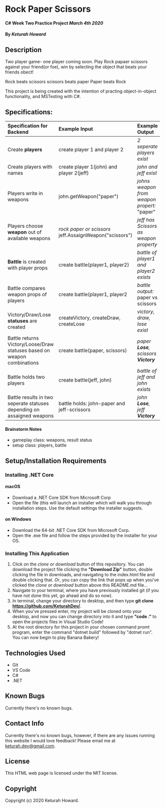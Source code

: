 # Rock Paper Scissors

#### C# Week Two Practice Project _March 4th 2020_

#### By _**Keturah Howard**_

## Description

Two player game- one player coming soon. Play Rock papaer scissors against your friend(or foe), win by selecting the object that beats your friends obect!

Rock beats scissors
scissors beats paper
Paper beats Rock

 This project is being created with the intention of practing object-in-object functionality, and MSTesting with C#.

## Specifications:


| Specification for Backend | Example Input | Example Output |
| :------------- |:-------------| :-------------------|
| Create **players** | create player 1 and player 2 | *2 seperate players exist* |
| Create players with names | create player 1(john) and player 2(jeff) | *john and jeff exist* |
| Players write in weapons | john.getWeapon("paper") | *johns weapon from weapon propert:* "paper" |
| Players choose **weapon** out of available weapons | *rock paper or scissors* jeff.AssaignWeapon("scissors") | *jeff has Scissors as weapon property* |
| **Battle** is created with player props | create battle(player1, player2) | *battle of player1 and player2 exists* |
| Battle compares weapon props of players | create battle(player1, player2 | *battle output:* paper vs scissors |
| Victory/Draw/Lose **statuses** are created | createVictory, createDraw, createLose | *victory, draw, lose exist* |
| Battle returns Victory/Loose/Draw statuses based on weapon combinations | create battle(paper, scissors) | *paper **Lose**, scissors **Victory*** |
| Battle holds two players | create battle(jeff, john) | *battle of jeff and john exists* |
| Battle results in two seperate statuses depending on assaigned weapons | battle holds: john-paper and jeff-scrissors | *john **Lose**, jeff **Victory*** |

#### Brainstorm Notes
- gameplay class: weapons, result status
- setup class: players, battle

## Setup/Installation Requirements

  ### Installing .NET Core

  #### macOS
  * Download a .NET Core SDK from Microsoft Corp
  * Open the file (this will launch an installer which will walk you through installation steps. Use the default settings the installer suggests.

  #### on Windows
  * Download the 64-bit .NET Core SDK from Microsoft Corp.
  * Open the .exe file and follow the steps provided by the installer for your OS.

  ### Installing This Application

  1. Click on the *clone or download* button of this repository. You can download the project file clicking the **"Download Zip"** button, double clicking the file in downloads, and navigating to the index.html file and double clicking that. *Or*, you can copy the link that pops up when you've clicked the *clone or download* button above this README.md file...
  2. Navigate to your terminal, where you have previously installed git (if you have not done this yet, go ahead and do so now).
  3. In terminal, change your directory to desktop, and then type **git clone https://github.com/KeturahDev/**.
  4. When you've pressed enter, my project will be cloned onto your desktop, and now you can change directory into it and type **"code ."** to open the projects files in Visual Studio Code!
  5. At the root directory for this project in your chosen command promt program, enter the command "dotnet build" followed by "dotnet run". You can now begin to play Banana Bakery!

## Technologies Used

* Git
* VS Code
* C#
* .NET


## Known Bugs
Currently there's no known bugs.

## Contact Info 
Currently there's no known bugs, however, if there are any issues running this website I would love feedback! Please email me at keturah.dev@gmail.com.

## License

This HTML web page is licensed under the MIT license.

## Copyright

Copyright (c) 2020 Keturah Howard.